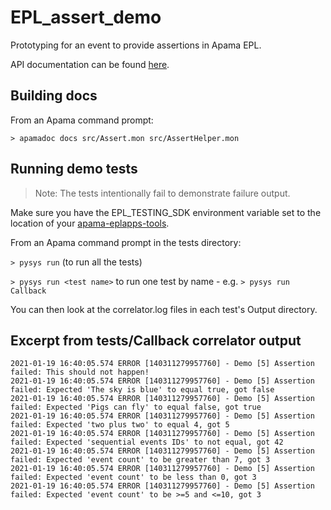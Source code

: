 # EPL_assert_demo

Prototyping for an event to provide assertions in Apama EPL.

API documentation can be found [here](https://sag-tgo.github.io/EPL_assert_demo/).

## Building docs
From an Apama command prompt:

`> apamadoc docs src/Assert.mon src/AssertHelper.mon`

## Running demo tests
> Note: The tests intentionally fail to demonstrate failure output.

Make sure you have the EPL_TESTING_SDK environment variable set to the location
of your [apama-eplapps-tools](https://github.com/SoftwareAG/apama-eplapps-tools).

From an Apama command prompt in the tests directory:

`> pysys run` (to run all the tests)

`> pysys run <test name>` to run one test by name - e.g. `> pysys run Callback`

You can then look at the correlator.log files in each test's Output directory.

## Excerpt from tests/Callback correlator output
```
2021-01-19 16:40:05.574 ERROR [140311279957760] - Demo [5] Assertion failed: This should not happen!
2021-01-19 16:40:05.574 ERROR [140311279957760] - Demo [5] Assertion failed: Expected 'The sky is blue' to equal true, got false
2021-01-19 16:40:05.574 ERROR [140311279957760] - Demo [5] Assertion failed: Expected 'Pigs can fly' to equal false, got true
2021-01-19 16:40:05.574 ERROR [140311279957760] - Demo [5] Assertion failed: Expected 'two plus two' to equal 4, got 5
2021-01-19 16:40:05.574 ERROR [140311279957760] - Demo [5] Assertion failed: Expected 'sequential events IDs' to not equal, got 42
2021-01-19 16:40:05.574 ERROR [140311279957760] - Demo [5] Assertion failed: Expected 'event count' to be greater than 7, got 3
2021-01-19 16:40:05.574 ERROR [140311279957760] - Demo [5] Assertion failed: Expected 'event count' to be less than 0, got 3
2021-01-19 16:40:05.574 ERROR [140311279957760] - Demo [5] Assertion failed: Expected 'event count' to be >=5 and <=10, got 3
```
